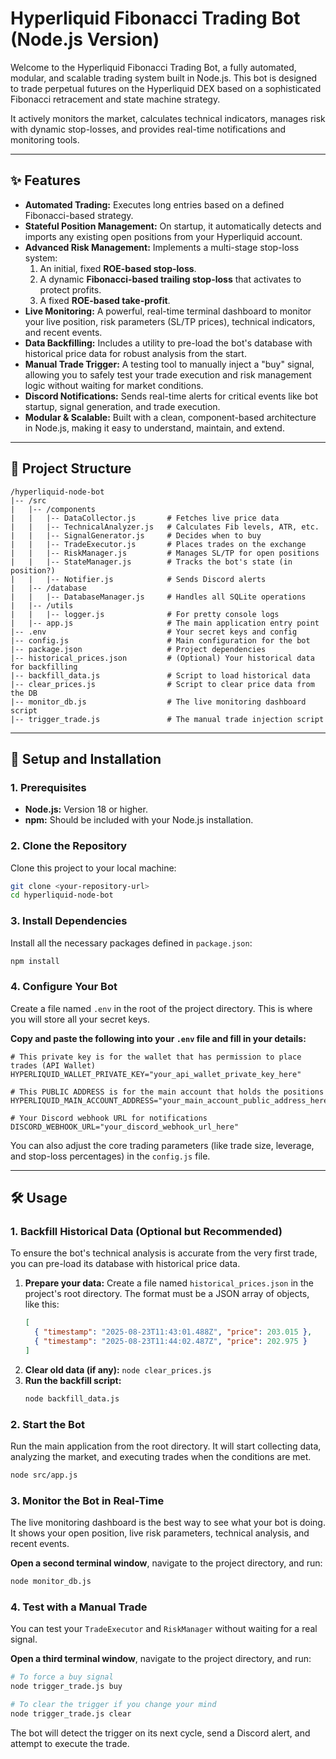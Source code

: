 # Hyperliquid Fibonacci Trading Bot (Node.js Version)

Welcome to the Hyperliquid Fibonacci Trading Bot, a fully automated, modular, and scalable trading system built in Node.js. This bot is designed to trade perpetual futures on the Hyperliquid DEX based on a sophisticated Fibonacci retracement and state machine strategy.

It actively monitors the market, calculates technical indicators, manages risk with dynamic stop-losses, and provides real-time notifications and monitoring tools.

---

## ✨ Features

* **Automated Trading:** Executes long entries based on a defined Fibonacci-based strategy.
* **Stateful Position Management:** On startup, it automatically detects and imports any existing open positions from your Hyperliquid account.
* **Advanced Risk Management:** Implements a multi-stage stop-loss system:
    1.  An initial, fixed **ROE-based stop-loss**.
    2.  A dynamic **Fibonacci-based trailing stop-loss** that activates to protect profits.
    3.  A fixed **ROE-based take-profit**.
* **Live Monitoring:** A powerful, real-time terminal dashboard to monitor your live position, risk parameters (SL/TP prices), technical indicators, and recent events.
* **Data Backfilling:** Includes a utility to pre-load the bot's database with historical price data for robust analysis from the start.
* **Manual Trade Trigger:** A testing tool to manually inject a "buy" signal, allowing you to safely test your trade execution and risk management logic without waiting for market conditions.
* **Discord Notifications:** Sends real-time alerts for critical events like bot startup, signal generation, and trade execution.
* **Modular & Scalable:** Built with a clean, component-based architecture in Node.js, making it easy to understand, maintain, and extend.

---

## 📂 Project Structure

```
/hyperliquid-node-bot
|-- /src
|   |-- /components
|   |   |-- DataCollector.js       # Fetches live price data
|   |   |-- TechnicalAnalyzer.js   # Calculates Fib levels, ATR, etc.
|   |   |-- SignalGenerator.js     # Decides when to buy
|   |   |-- TradeExecutor.js       # Places trades on the exchange
|   |   |-- RiskManager.js         # Manages SL/TP for open positions
|   |   |-- StateManager.js        # Tracks the bot's state (in position?)
|   |   |-- Notifier.js            # Sends Discord alerts
|   |-- /database
|   |   |-- DatabaseManager.js     # Handles all SQLite operations
|   |-- /utils
|   |   |-- logger.js              # For pretty console logs
|   |-- app.js                     # The main application entry point
|-- .env                           # Your secret keys and config
|-- config.js                      # Main configuration for the bot
|-- package.json                   # Project dependencies
|-- historical_prices.json         # (Optional) Your historical data for backfilling
|-- backfill_data.js               # Script to load historical data
|-- clear_prices.js                # Script to clear price data from the DB
|-- monitor_db.js                  # The live monitoring dashboard script
|-- trigger_trade.js               # The manual trade injection script
```

---

## 🚀 Setup and Installation

### 1. Prerequisites

* **Node.js:** Version 18 or higher.
* **npm:** Should be included with your Node.js installation.

### 2. Clone the Repository

Clone this project to your local machine:
```bash
git clone <your-repository-url>
cd hyperliquid-node-bot
```

### 3. Install Dependencies

Install all the necessary packages defined in `package.json`:
```bash
npm install
```

### 4. Configure Your Bot

Create a file named `.env` in the root of the project directory. This is where you will store all your secret keys.

**Copy and paste the following into your `.env` file and fill in your details:**

```
# This private key is for the wallet that has permission to place trades (API Wallet)
HYPERLIQUID_WALLET_PRIVATE_KEY="your_api_wallet_private_key_here"

# This PUBLIC ADDRESS is for the main account that holds the positions
HYPERLIQUID_MAIN_ACCOUNT_ADDRESS="your_main_account_public_address_here"

# Your Discord webhook URL for notifications
DISCORD_WEBHOOK_URL="your_discord_webhook_url_here"
```

You can also adjust the core trading parameters (like trade size, leverage, and stop-loss percentages) in the `config.js` file.

---

## 🛠️ Usage

### 1. Backfill Historical Data (Optional but Recommended)

To ensure the bot's technical analysis is accurate from the very first trade, you can pre-load its database with historical price data.

1.  **Prepare your data:** Create a file named `historical_prices.json` in the project's root directory. The format must be a JSON array of objects, like this:
    ```json
    [
      { "timestamp": "2025-08-23T11:43:01.488Z", "price": 203.015 },
      { "timestamp": "2025-08-23T11:44:02.487Z", "price": 202.975 }
    ]
    ```
2.  **Clear old data (if any):** `node clear_prices.js`
3.  **Run the backfill script:**
    ```bash
    node backfill_data.js
    ```

### 2. Start the Bot

Run the main application from the root directory. It will start collecting data, analyzing the market, and executing trades when the conditions are met.
```bash
node src/app.js
```

### 3. Monitor the Bot in Real-Time

The live monitoring dashboard is the best way to see what your bot is doing. It shows your open position, live risk parameters, technical analysis, and recent events.

**Open a second terminal window**, navigate to the project directory, and run:
```bash
node monitor_db.js
```

### 4. Test with a Manual Trade

You can test your `TradeExecutor` and `RiskManager` without waiting for a real signal.

**Open a third terminal window**, navigate to the project directory, and run:
```bash
# To force a buy signal
node trigger_trade.js buy

# To clear the trigger if you change your mind
node trigger_trade.js clear
```
The bot will detect the trigger on its next cycle, send a Discord alert, and attempt to execute the trade.
